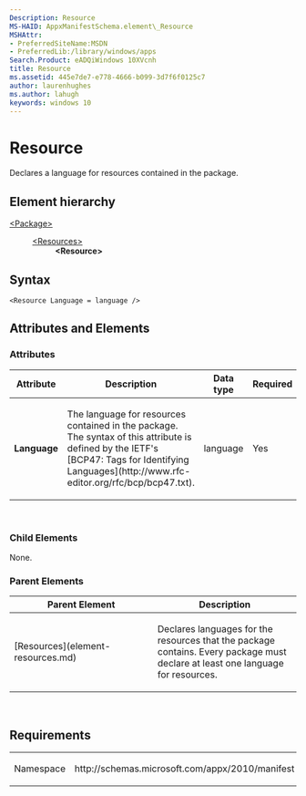 ```yaml
---
Description: Resource
MS-HAID: AppxManifestSchema.element\_Resource
MSHAttr:
- PreferredSiteName:MSDN
- PreferredLib:/library/windows/apps
Search.Product: eADQiWindows 10XVcnh
title: Resource
ms.assetid: 445e7de7-e778-4666-b099-3d7f6f0125c7
author: laurenhughes
ms.author: lahugh
keywords: windows 10
---
```


# Resource


Declares a language for resources contained in the package.

## Element hierarchy

<dl>
<dt><a href="element-package.md">&lt;Package&gt;</a></dt>
<dd>
<dl>
<dt><a href="element-resources.md">&lt;Resources&gt;</a></dt>
<dd><b>&lt;Resource&gt;</b></dd>
</dl>
</dd>
</dl>

## Syntax

``` syntax
<Resource Language = language />
```

## Attributes and Elements


### Attributes

<table>
<colgroup>
<col width="20%" />
<col width="20%" />
<col width="20%" />
<col width="20%" />
<col width="20%" />
</colgroup>
<thead>
<tr class="header">
<th>Attribute</th>
<th>Description</th>
<th>Data type</th>
<th>Required</th>
<th>Default value</th>
</tr>
</thead>
<tbody>
<tr class="odd">
<td><strong>Language</strong></td>
<td><p>The language for resources contained in the package. The syntax of this attribute is defined by the IETF's [BCP47: Tags for Identifying Languages](http://www.rfc-editor.org/rfc/bcp/bcp47.txt).</p></td>
<td>language</td>
<td>Yes</td>
<td></td>
</tr>
</tbody>
</table>

 

### Child Elements

None.

### Parent Elements

<table>
<colgroup>
<col width="50%" />
<col width="50%" />
</colgroup>
<thead>
<tr class="header">
<th>Parent Element</th>
<th>Description</th>
</tr>
</thead>
<tbody>
<tr class="odd">
<td>[Resources](element-resources.md)</td>
<td><p>Declares languages for the resources that the package contains. Every package must declare at least one language for resources.</p></td>
</tr>
</tbody>
</table>

 

## Requirements

<table>
<colgroup>
<col width="50%" />
<col width="50%" />
</colgroup>
<tbody>
<tr class="odd">
<td><p>Namespace</p></td>
<td><p>http://schemas.microsoft.com/appx/2010/manifest</p></td>
</tr>
</tbody>
</table>

 

 




